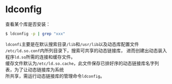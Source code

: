 # ldconfig

查看某个库是否安装：

```bash
$ ldconfig -p | grep "xxx"
```

`ldconfi`主要是在默认搜索目录`/lib`和`/usr/lib`以及动态库配置文件\
`/etc/ld.so.conf`内所列目录下，搜索可共享的动态链接库，  进而创建出动态装入程序`ld.so`所需的连接和缓存文件。\
缓存文件默认为`/etc/ld.so.cache`，此文件保存已排好序的动态链接库名字列表，为了让动态链接库为系统\
所共享，需运行动态链接库的管理命令`ldconfig`。
